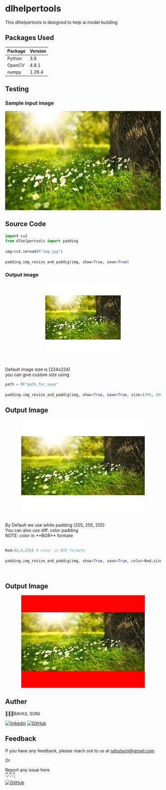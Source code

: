 # dlhelpertools

This dlhelpertools is designed to help ai model building

## Packages Used

| **Package** | **Version** |
| ----------- | ----------- |
| Python      | 3.8         |
| OpenCV      | 4.8.1       |
| numpy       | 1.26.4      |

## Testing

### Sample input image

<p align="center">
<img src="test\img\img.jpg" alt="loading..." /></p>

## Source Code

```Python
import cv2
from dlhelpertools import padding

img=cv2.imread(R"img.jpg")

padding.img_resize_and_paddig(img, show=True, save=True)
```

### Output image

<p align="center">
<img src="test\img\padded.jpg" alt="loading..."/></p>

<br>

Default image size is (224x224)<br>
you can give custom size using

```Python
path = RF"path_for_save"

padding.img_resize_and_paddig(img, show=True, save=True, size=(300, 400) ,path=path)
```

## Output Image

<p align="center">
<img src="test\img\padded1709017389.819483.jpg" alt="loading..."/></p>

<br>
By Default we use white padding (255, 255, 255)<br>
You can also use diff. color padding<br>
NOTE: color in **BGR** formate<br>
<br>

```Python
Red=(0,0,255) # color in BGR formate

padding.img_resize_and_paddig(img, show=True, save=True, color=Red,size=(300,400))
```

<br>

## Output Image
<p align="center">
<img src="test\img\padded1709017926.6538558.jpg" alt="loading..."/>
</p>

## Auther

👨🏻‍💼RAHUL SONI

[![linkedin](https://img.shields.io/twitter/url?url=https%3A%2F%2Fwww.linkedin.com&style=social&logo=Linkedin&logoColor=White&label=Linkedin&labelColor=blue&color=blue&cacheSeconds=3600
)](https://www.linkedin.com/in/rahul-soni-004861227)
[![GitHub](https://img.shields.io/twitter/url?url=https%3A%2F%2Fgithub.com%2F&style=social&logo=GitHub&logoColor=Black&label=GitHub&labelColor=abcdef&color=fedcba&cacheSeconds=3600
)](https://github.com/rahulsoni746)



## Feedback

If you have any feedback, please reach out to us at rahulsoni@gmail.com

Or

Report any issue here
<br>
👇👇👇
<br>
[![GitHub](https://img.shields.io/twitter/url?url=https%3A%2F%2Fgithub.com&style=social&logo=GitHub&label=issue&labelColor=grey&color=grey
)](https://github.com/rahulsoni746/dlhelper_tools/issues)